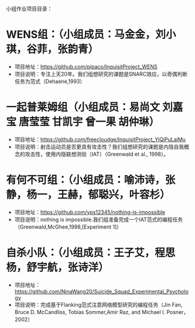 小组作业项目目录：

# WENS组：（小组成员：马金金，刘小琪，谷菲，张韵青）
* 项目地址：https://github.com/pipaco/InquisitProject_WENS
* 项目说明：专注上天20年。我们组想研究的课题是SNARC效应，以奇偶判断任务为范式（Dehaene,1993）

# 一起普莱姆组（小组成员：易尚文 刘嘉宝 唐莹莹 甘凯宇 曾一果 胡仲琳）
* 项目地址：https://github.com/freecloudge/InquisitProject_YiQiPuLaiMu
* 项目说明：射击运动员是否更具有攻击性？我们组想研究的课题是内隐自我概念的攻击性，使用内隐联想测验（IAT）（Greenwald et al., 1998）。

# 有何不可组：（小组成员：喻沛诗，张静，杨一，王赫，郁聪兴，叶容杉）
* 项目地址：https://github.com/yps12345/nothing-is-impossible
* 项目说明：nothing is impossible.我们组准备完成一个IAT范式的编程任务（Greenwald,McGhee,1998,[Experiment 1]）
   
# 自杀小队：（小组成员：王子艾，程思杨，舒宇航，张诗洋）
  * 项目地址：https://github.com/NinaWang20/Suicide_Squad_Experimental_Psychology
  * 项目说明：完成基于Flanking范式注意网络模型研究的编程任务（Jin Fan, Bruce D. McCandliss, Tobias Sommer,Amir Raz, and Michael I. Posner，2002）
